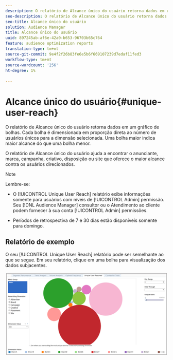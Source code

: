 ```yaml
---
description: O relatório de Alcance único do usuário retorna dados em um gráfico de bolhas. Cada bolha é dimensionada em proporção direta ao número de usuários únicos para a dimensão selecionada. Uma bolha maior indica maior alcance do que uma bolha menor. O relatório de Alcance único do usuário ajuda a encontrar o anunciante, marca, campanha, criativo, disposição ou site que oferece o maior alcance contra os usuários direcionados.
seo-description: O relatório de Alcance único do usuário retorna dados em um gráfico de bolhas. Cada bolha é dimensionada em proporção direta ao número de usuários únicos para a dimensão selecionada. Uma bolha maior indica maior alcance do que uma bolha menor. O relatório de Alcance único do usuário ajuda a encontrar o anunciante, marca, campanha, criativo, disposição ou site que oferece o maior alcance contra os usuários direcionados.
seo-title: Alcance único do usuário
solution: Audience Manager
title: Alcance único do usuário
uuid: 897245ab-af6e-42a0-b653-96703b65c764
feature: audience optimization reports
translation-type: tm+mt
source-git-commit: 9e4f2f26b83fe6e5b6f669107239d7edaf11fed3
workflow-type: tm+mt
source-wordcount: '256'
ht-degree: 1%

---
```



# Alcance único do usuário{#unique-user-reach}

O relatório de Alcance único do usuário retorna dados em um gráfico de bolhas. Cada bolha é dimensionada em proporção direta ao número de usuários únicos para a dimensão selecionada. Uma bolha maior indica maior alcance do que uma bolha menor.

O relatório de Alcance único do usuário ajuda a encontrar o anunciante, marca, campanha, criativo, disposição ou site que oferece o maior alcance contra os usuários direcionados.

>[!NOTE]
>
>Lembre-se:
>
>* O [!UICONTROL Unique User Reach] relatório exibe informações somente para usuários com níveis de [!UICONTROL Admin] permissão. Seu [!DNL Audience Manager] consultor ou o Atendimento ao cliente podem fornecer à sua conta [!UICONTROL Admin] permissões.
   >
   >
* Períodos de retrospectiva de 7 e 30 dias estão disponíveis somente para domingo.


## Relatório de exemplo

O seu [!UICONTROL Unique User Reach] relatório pode ser semelhante ao que se segue. Em seu relatório, clique em uma bolha para visualização dos dados subjacentes.

![](assets/unique-user-reach.png)
